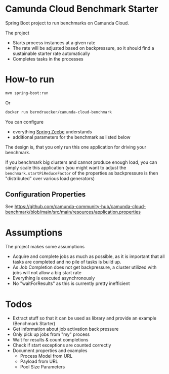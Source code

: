 # Camunda Cloud Benchmark Starter

Spring Boot project to run benchmarks on Camunda Cloud.

The project 

* Starts process instances at a given rate
* The rate will be adjusted based on backpressure, so it should find a sustainable starter rate automatically
* Completes tasks in the processes


# How-to run

```bash
mvn spring-boot:run
```

Or 
```bash
docker run berndruecker/camunda-cloud-benchmark
```

You can configure 

- everything [Spring Zeebe](https://github.com/camunda-community-hub/spring-zeebe) understands
- additional parameters for the benchmark as listed below

The design is, that you only run this one application for driving your benchmark. 

If you benchmark big clusters and cannot produce enough load, you can simply scale this application (you might want to adjust the `benchmark.startPiReduceFactor` of the properties as backpressure is then "distributed" over various load generators)


## Configuration Properties

See https://github.com/camunda-community-hub/camunda-cloud-benchmark/blob/main/src/main/resources/application.properties


# Assumptions

The project makes some assumptions

* Acquire and complete jobs as much as possible, as it is important that all tasks are completed and no pile of tasks is build up.
* As Job Completion does not get backpressure, a cluster utilized with jobs will not allow a big start rate
* Everything is executed asynchronously
* No "waitForResults" as this is currently pretty inefficient

# Todos

- Extract stuff so that it can be used as library and provide an example (Benchmark Starter)
- Get information about job activation back pressure
- Only pick up jobs from "my" process
- Wait for results & count completions
- Check if start exceptions are counted correctly
- Document properties and examples
  - Process Model from URL
  - Payload from URL
  - Pool Size Parameters